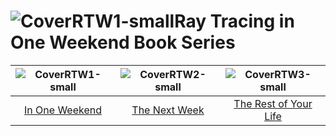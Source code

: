 ![CoverRTW1-small](https://github.com/lertcz/RayTracing-Csharp/assets/51904616/e169b5ea-37c8-4d30-87d1-314e73e1d314)Ray Tracing in One Weekend Book Series
====================================================================================================

| ![CoverRTW1-small](https://github.com/lertcz/RayTracing-Csharp/assets/51904616/4f0f8b7c-2eab-4709-8919-dff36febee40) | ![CoverRTW2-small](https://github.com/lertcz/RayTracing-Csharp/assets/51904616/4634c971-f1c4-44b3-9846-6c907f0a93e9) | ![CoverRTW3-small](https://github.com/lertcz/RayTracing-Csharp/assets/51904616/9fd56029-17b6-41ff-9202-e8055e556e52) |
|:----------------------------:|:---------------------------:|:-----------------------------------:|
|   [In One Weekend](https://raytracing.github.io/v3/books/RayTracingInOneWeekend.html)    |   [The Next Week](https://raytracing.github.io/v3/books/RayTracingTheNextWeek.html)    |   [The Rest of Your Life](https://raytracing.github.io/v3/books/RayTracingTheRestOfYourLife.html)    |
